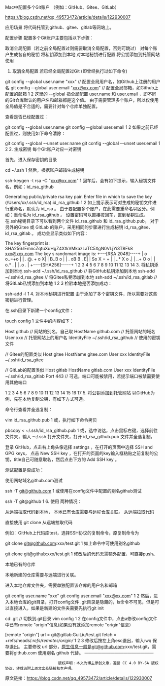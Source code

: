 Mac中配置多个Git账户 （例如：GitHub、Gitee、GitLab）



https://blog.csdn.net/qq_49573472/article/details/122930007





应用场景
将代码托管到github、gitee、gitlab等网站上。

配置步骤
配置多个Git账户主要包括以下步骤：

取消全局配置（若之前全局配置过则需要取消全局配置，否则可跳过）
对每个账户生成各自的秘钥
将私钥添加到本地
对本地秘钥进行配置
将公钥添加到托管网站
使用
1. 取消全局配置
若已经全局配置过Git (即曾经执行过如下命令)

git config --global user.name "xxx" // 配置全局用户名，如Github上注册的用户名
git config --global user.email "xxx@xx.com" // 配置全局邮箱，如Github上配置的邮箱
1
2
这里的 --global 指全局配置 user.name 和 user.email ，即不同的Git仓库默认的用户名和邮箱都是这个值。
由于需要管理多个账户，所以仅使用全局值是不合适的，需要针对每个仓库单独配置。

查看是否已经配置过：

git config --global user.name
git config --global user.email
1
2
如果之前已经配置过，则使用如下命令清除：

git config --global --unset user.name
git config --global --unset user.email
1
2
2. 生成密钥
每个Git账户对应一对密钥

首先，进入保存密钥的目录

cd ~/.ssh
1
然后，根据账户邮箱生成秘钥

ssh-keygen -t rsa -C "xxx@xx.xom"
1
回车后，会有如下提示，输入秘钥文件名，例如：id_rsa_github

Generating public/private rsa key pair.
Enter file in which to save the key (/Users/xx/.ssh/id_rsa):id_rsa_github
1
2
如上提示表示可对生成的秘钥文件进行重命名，默认为 id_rsa 。
由于要配置多个账户，在此需要重命名以区分。例如：重命名为 id_rsa_github 。
设置密码可以直接按回车，直到秘钥生成。
在.ssh秘钥目录下可以看到两个文件 id_rsa_github 和 id_rsa_github.pub。
对于另外的Gitee 或 GitLab 的账户，采用相同的步骤进行生成秘钥 id_rsa_gitee、id_rsa_gitlab 。
成功会显示类似如下内容：

The key fingerprint is:
SHA256:lEmncZqtuXuHgZ4XtkVMkazLaTC5XgN0VLjYi3T8Fk8 xxx@xxx.com
The key s randomart image is:
+---[RSA 2048]----+
|        o o..=+o |
|       . @. + o X|
|        B..B o   |
|       . oB B . E|
|        So X = + |
|        ..* X o .|
|       ..+ O o   |
|        o.* .    |
|        .o .     |
+----[SHA256]-----+
1
2
3
4
5
6
7
8
9
10
11
12
13
14
3. 将私钥添加到本地
ssh-add ~/.ssh/id_rsa_github // 将GitHub私钥添加到本地
ssh-add ~/.ssh/id_rsa_gitee // 将Gitee私钥添加到本地
ssh-add ~/.ssh/id_rsa_gitlab // 将GitLab私钥添加到本地
1
2
3
检验本地是否添加成功：

ssh-add -l
1
4. 对本地秘钥进行配置
由于添加了多个密钥文件，所以需要对这些密钥进行管理。

在.ssh目录下新建一个config文件：

touch config
1
文件中的内容如下：

Host github // 网站的别名，自己取
HostName github.com // 托管网站的域名
User xxx // 托管网站上的用户名
IdentityFile ~/.ssh/id_rsa_github // 使用的密钥文件

// Gitee的配置类似
Host gitee
HostName gitee.com
User xxx
IdentityFile ~/.ssh/id_rsa_gitee

// GitLab的配置类似
Host gitlab
HostName gitlab.com
User xxx
IdentityFile ~/.ssh/id_rsa_gitlab
Port 443 // 可选，端口可能被禁用，若提示端口被禁需要使用其他端口

1
2
3
4
5
6
7
8
9
10
11
12
13
14
15
16
17
5. 将公钥添加到托管网站
以GitHub为例，先在本地复制公钥，有如下方式可选。

命令行查看并全选复制：

vim id_rsa_github.pub
1
或，执行如下命令拷贝

pbcopy < ~/.ssh/id_rsa_github.pub
1
或，选中访达，点击鼠标右键，选择前往文件夹，输入 ～/.ssh 打开文件夹，打开 id_rsa_github.pub 文件并全选复制。

登录 GitHub，点击右上角头像选择 settings ，在打开的页面中选择 SSH and GPG keys，
点击 New SSH key ，在打开的页面的key输入框粘贴之前复制的公钥，title自己可随意取名，然后点击下方的 Add SSH key 。

测试配置是否成功：

使用网站域名github.com测试

ssh -T git@github.com
1
或使用在config文件中配置的别名github测试

ssh -T git@github
1
6. 使用
两种情况：

从远端拉取代码到本地，
本地已有仓库需要与远程仓库关联。
从远端拉取代码

直接使用 git clone 从远端拉取代码

例如：GitHub上代码库test，选择SSH协议的复制命令，原复制命令为

git clone git@github.com:xxx/test.git
1
如上命令中可使用别名github

git clone git@github:xxx/test.git
1
修改后的代码无需额外配置，可直接push。

本地已有的仓库

本地新建的仓库需要与远端进行关联。

进入本地仓库文件夹，需要单独配置该仓库的用户名和邮箱

git config user.name "xxx"
git config user.email "xxx@xx.com"
1
2
然后，进入本地仓库的git目录，打开config文件
.git目录是隐藏的，ls命令不可见，但是可以直接进入，如果是新建的文件夹需要先执行git init

cd .git // 切换到.git目录
vim config
1
2
在config文件中，点击a修改config文件中已有remote "origin"信息(如果没有就添加remote "origin"信息）

[remote "origin"]
        url = git@gitlab:GuiLiu/test.git
        fetch = +refs/heads/*:refs/remotes/origin/*
1
2
3
修改后按左上角esc退出，输入:wq 保存退出。
主要修改 url 部分，原生信息一般是git@github.com:xxx/test.git，需要将github.com 使用别名 github 代替。
————————————————

                            版权声明：本文为博主原创文章，遵循 CC 4.0 BY-SA 版权协议，转载请附上原文出处链接和本声明。

原文链接：https://blog.csdn.net/qq_49573472/article/details/122930007